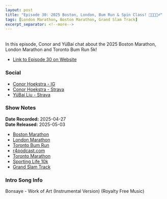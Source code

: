 ```yaml
---
layout: post
title: "Episode 30: 2025 Boston, London, Bum Run & Spin Class! 🎽🎽🎽🚴‍♂️"
tags: [London Marathon, Boston Marathon, Grand Slam Track]
excerpt_separator: <!--more-->
---
```


<div id="buzzsprout-player-17092842"></div><script src="https://www.buzzsprout.com/2138032/episodes/17092842-episode-30-2025-boston-london-bum-run.js?container_id=buzzsprout-player-17092842&player=small" type="text/javascript" charset="utf-8"></script>

<br>In this episode, Conor and YüBaí chat about the 2025 Boston Marathon, London Marathon and Toronto Bum Run 5k!

<!--more-->

* [Link to Episode 30 on Website](https://r4podcast.com/2025/05/03/Episode-30.html)

### Social
 
* [Conor Hoekstra - IG](https://www.instagram.com/conorhoekstra/)
* [Conor Hoekstra - Strava](https://www.strava.com/athletes/59373430)
* [YüBaí Liu - Strava](https://www.strava.com/athletes/102365031)

### Show Notes
 
**Date Recorded:** 2025-04-27 <br>
**Date Released:** 2025-05-03

* [Boston Marathon](https://www.baa.org/boston-marathon)
* [London Marathon](https://www.londonmarathonevents.co.uk/london-marathon)
* [Toronto Bum Run](https://raceroster.com/events/2025/96001/bumrun-toronto-2025)
* [r4podcast.com](https://r4podcast.com)
* [Toronto Marathon](https://www.torontomarathon.com/)
* [Sporting Life 10k](https://sportinglife10k.ca/)
* [Grand Slam Track](https://www.grandslamtrack.com/)

### Intro Song Info
 
Bonsaye - Work of Art (Instrumental Version) (Royalty Free Music)

